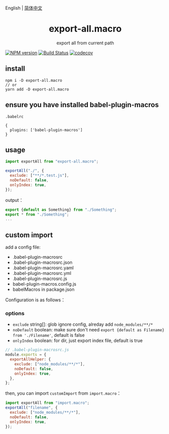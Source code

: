 English | [简体中文](./README_zh-CN.md)

<div align="center">
<h1>export-all.macro</h1>
export all from current path
</div>

[![NPM version](https://img.shields.io/npm/v/import.macro.svg?style=flat)](https://npmjs.org/package/export-all.macro)
[![Build Status](https://www.travis-ci.org/gitHber/export-all.macro.svg?branch=master)](https://www.travis-ci.org/github/gitHber/export-all.macro)
[![codecov](https://codecov.io/gh/gitHber/export-all.macro/branch/master/graph/badge.svg)](https://codecov.io/gh/gitHber/export-all.macro)

## install

```shell
npm i -D export-all.macro
// or
yarn add -D export-all.macro
```

## ensure you have installed babel-plugin-macros

`.babelrc`

```shell
{
  plugins: ['babel-plugin-macros']
}
```

## usage

```js
import exportAll from "export-all.macro";

exportAll("./", {
  exclude: ["**/*.test.js"],
  noDefault: false,
  onlyIndex: true,
});
```

output：

```js
export {default as Something} from "./Something";
export * from "./Something";
...
```

## custom import

add a config file:

- .babel-plugin-macrosrc
- .babel-plugin-macrosrc.json
- .babel-plugin-macrosrc.yaml
- .babel-plugin-macrosrc.yml
- .babel-plugin-macrosrc.js
- babel-plugin-macros.config.js
- babelMacros in package.json

Configuration is as follows：

### options

- `exclude` string[]: glob ignore config, alreday add `node_modules/**/*`
- `noDefault` boolean: make sure don't need `export {default as Filename} from './Filename'`, default is false
- `onlyIndex` boolean: for dir, just export index file, default is true

```js
// .babel-plugin-macrosrc.js
module.exports = {
  exportAllHelper: {
    exclude: ["node_modules/**/*"],
    noDefault: false,
    onlyIndex: true,
  },
};
```

then, you can import `customImport` from `import.macro`：

```js
import exportAll from "import.macro";
exportAll("filename", {
  exclude: ["node_modules/**/*"],
  noDefault: false,
  onlyIndex: true,
});
```
